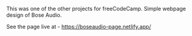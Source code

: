 This was one of the other projects for freeCodeCamp.
Simple webpage design of Bose Audio.

See the page live at - https://boseaudio-page.netlify.app/
